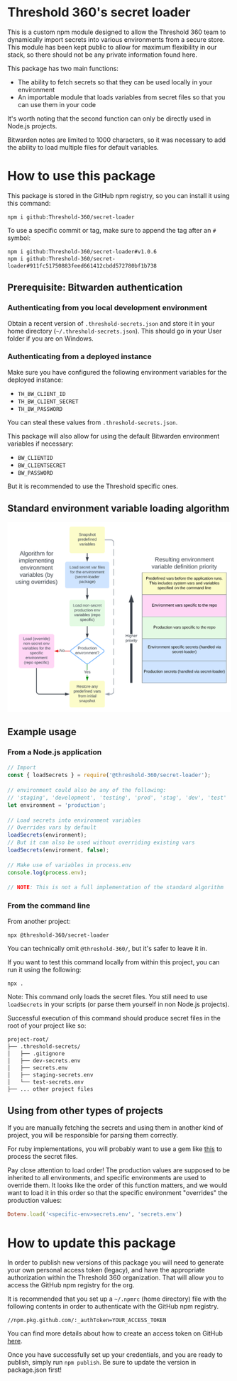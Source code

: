 # Threshold 360's secret loader

This is a custom npm module designed to allow the Threshold 360 team to dynamically import secrets into various environments from a secure store.
This module has been kept public to allow for maximum flexibility in our stack, so there should not be any private information found here.

This package has two main functions:

- The ability to fetch secrets so that they can be used locally in your environment
- An importable module that loads variables from secret files so that you can use them in your code

It's worth noting that the second function can only be directly used in Node.js projects.

Bitwarden notes are limited to 1000 characters, so it was necessary to add the ability to load multiple files for default variables.

# How to use this package

This package is stored in the GitHub npm registry, so you can install it using this command:

```
npm i github:Threshold-360/secret-loader
```

To use a specific commit or tag, make sure to append the tag after an `#` symbol:
```
npm i github:Threshold-360/secret-loader#v1.0.6
npm i github:Threshold-360/secret-loader#911fc51750883feed661412cbdd572780bf1b738
```

## Prerequisite: Bitwarden authentication

### Authenticating from you local development environment

Obtain a recent version of `.threshold-secrets.json` and store it in your home directory (`~/.threshold-secrets.json`).
This should go in your User folder if you are on Windows.

### Authenticating from a deployed instance

Make sure you have configured the following environment variables for the deployed instance:

- `TH_BW_CLIENT_ID`
- `TH_BW_CLIENT_SECRET`
- `TH_BW_PASSWORD`

You can steal these values from `.threshold-secrets.json`.

This package will also allow for using the default Bitwarden environment variables if necessary:

- `BW_CLIENTID`
- `BW_CLIENTSECRET`
- `BW_PASSWORD`

But it is recommended to use the Threshold specific ones.

## Standard environment variable loading algorithm

![implementation.svg](./implementation.svg)

## Example usage

### From a Node.js application

```javascript
// Import
const { loadSecrets } = require('@threshold-360/secret-loader');

// environment could also be any of the following:
// 'staging', 'development', 'testing', 'prod', 'stag', 'dev', 'test'
let environment = 'production';

// Load secrets into environment variables
// Overrides vars by default
loadSecrets(environment);
// But it can also be used without overriding existing vars
loadSecrets(environment, false);

// Make use of variables in process.env
console.log(process.env);

// NOTE: This is not a full implementation of the standard algorithm
```

### From the command line

From another project:
```
npx @threshold-360/secret-loader
```

You can technically omit `@threshold-360/`, but it's safer to leave it in.

If you want to test this command locally from within this project, you can run it using the following:
```
npx .
```

Note: This command only loads the secret files. You still need to use `loadSecrets` in your scripts (or parse them yourself in non Node.js projects).

Successful execution of this command should produce secret files in the root of your project like so:

```
project-root/
├── .threshold-secrets/
│   ├── .gitignore
│   ├── dev-secrets.env
│   ├── secrets.env
│   ├── staging-secrets.env
│   └── test-secrets.env
├── ... other project files
```

## Using from other types of projects

If you are manually fetching the secrets and using them in another kind of project, you will be responsible for parsing them correctly.

For ruby implementations, you will probably want to use a gem like [this](https://github.com/bkeepers/dotenv) to process the secret files.

Pay close attention to load order!
The production values are supposed to be inherited to all environments, and specific environments are used to override them.
It looks like the order of this function matters, and we would want to load it in this order so that the specific environment "overrides" the production values:

```ruby
Dotenv.load('<specific-env>secrets.env', 'secrets.env')
```


# How to update this package

In order to publish new versions of this package you will need to generate your own personal access token (legacy), and have the appropriate authorization within the Threshold 360 organization.
That will allow you to access the GitHub npm registry for the org.

It is recommended that you set up a `~/.npmrc` (home directory) file with the following contents in order to authenticate with the GitHub npm registry.

```
//npm.pkg.github.com/:_authToken=YOUR_ACCESS_TOKEN
```

You can find more details about how to create an access token on GitHub [here](https://docs.github.com/en/authentication/keeping-your-account-and-data-secure/managing-your-personal-access-tokens).

Once you have successfully set up your credentials, and you are ready to publish, simply run `npm publish`. Be sure to update the version in package.json first!
